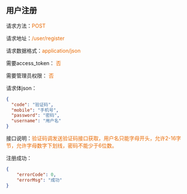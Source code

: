 ## 用户注册
<p>请求方法：<span style="color:#e96900">POST</span></p>
<p>请求地址：<span style="color:#e96900">/user/register</span></p>
<p>请求数据格式：<span style="color:#e96900">application/json</span></p>
<p>需要access_token： <span style="color:#e96900">否</span></p>
<p>需要管理员权限： <span style="color:#e96900">否</span></p>
<p></p>

请求体json：
```json
{
  "code": "验证码",
  "mobile": "手机号",
  "password": "密码",
  "username": "用户名"
}
```

<p>接口说明：<span style="color:#e96900">验证码调发送验证码接口获取，用户名只能字母开头，允许2-16字节，允许字母数字下划线，密码不能少于6位数。</span></p>

注册成功：
```json
{  
	"errorCode": 0,  
	"errorMsg": "成功"
}
```
